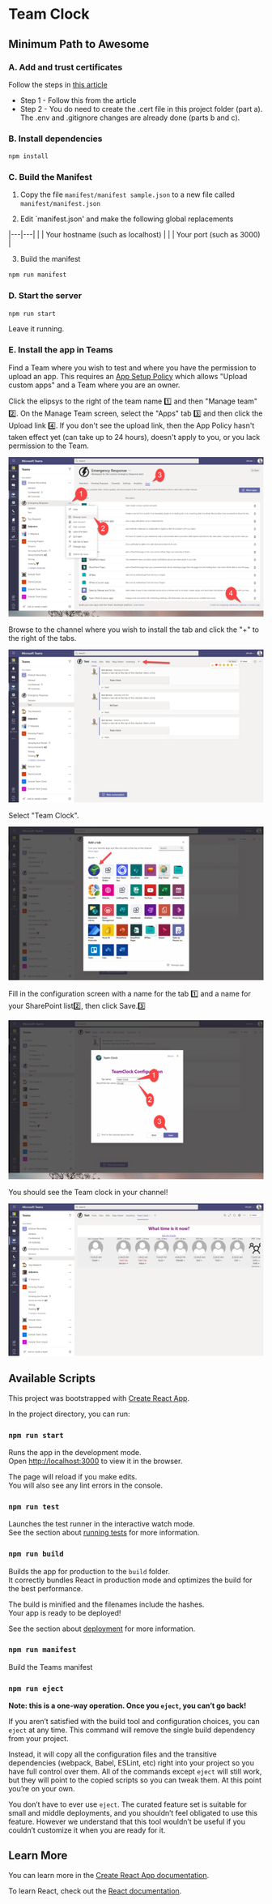 # Team Clock

## Minimum Path to Awesome

### A. Add and trust certificates

Follow the steps in [this article](https://bob1german.com/2020/10/17/setting-up-ssl-for-tabs-in-the-teams-toolkit-for-visual-studio-code/)
 * Step 1 - Follow this from the article
 * Step 2 - You do need to create the .cert file in this project folder (part a). The .env and .gitignore changes are already done (parts b and c).

### B. Install dependencies

~~~bash
npm install
~~~

### C. Build the Manifest

1. Copy the file `manifest/manifest sample.json` to a new file called `manifest/manifest.json`

2. Edit `manifest.json' and make the following global replacements

|---|---|
| <HOSTNAME> | Your hostname (such as localhost) |
| <PORT> | Your port (such as 3000) |

3. Build the manifest

~~~bash
npm run manifest
~~~

### D. Start the server

~~~bash
npm run start
~~~

Leave it running.

### E. Install the app in Teams

Find a Team where you wish to test and where you have the permission to upload an app. This requires an [App Setup Policy](https://docs.microsoft.com/en-us/MicrosoftTeams/teams-app-setup-policies) which allows "Upload custom apps" and a Team where you are an owner.

Click the elipsys to the right of the team name 1️⃣ and then "Manage team" 2️⃣. On the Manage Team screen, select the "Apps" tab 3️⃣ and then click the Upload link 4️⃣. If you don't see the upload link, then the App Policy hasn't taken effect yet (can take up to 24 hours), doesn't apply to you, or you lack permission to the Team.

![Install the Teams app](./docs/images/NewToolchain-InstallManifest-01.png)

Browse to the channel where you wish to install the tab and click the "+" to the right of the tabs.

![Install the Teams app](./docs/images/NewToolchain-InstallManifest-02.png)

Select "Team Clock".

![Install the Teams app](./docs/images/NewToolchain-InstallManifest-03.png)

Fill in the configuration screen with a name for the tab 1️⃣ and a name for your SharePoint list2️⃣, then click Save.3️⃣

![Install the Teams app](./docs/images/NewToolchain-InstallManifest-04.png)

You should see the Team clock in your channel!

![Install the Teams app](./docs/images/NewToolchain-InstallManifest-05.png)


## Available Scripts

This project was bootstrapped with [Create React App](https://github.com/facebook/create-react-app).

In the project directory, you can run:

### `npm run start`

Runs the app in the development mode.\
Open [http://localhost:3000](http://localhost:3000) to view it in the browser.

The page will reload if you make edits.\
You will also see any lint errors in the console.

### `npm run test`

Launches the test runner in the interactive watch mode.\
See the section about [running tests](https://facebook.github.io/create-react-app/docs/running-tests) for more information.

### `npm run build`

Builds the app for production to the `build` folder.\
It correctly bundles React in production mode and optimizes the build for the best performance.

The build is minified and the filenames include the hashes.\
Your app is ready to be deployed!

See the section about [deployment](https://facebook.github.io/create-react-app/docs/deployment) for more information.

### `npm run manifest`

Build the Teams manifest
### `npm run eject`

**Note: this is a one-way operation. Once you `eject`, you can’t go back!**

If you aren’t satisfied with the build tool and configuration choices, you can `eject` at any time. This command will remove the single build dependency from your project.

Instead, it will copy all the configuration files and the transitive dependencies (webpack, Babel, ESLint, etc) right into your project so you have full control over them. All of the commands except `eject` will still work, but they will point to the copied scripts so you can tweak them. At this point you’re on your own.

You don’t have to ever use `eject`. The curated feature set is suitable for small and middle deployments, and you shouldn’t feel obligated to use this feature. However we understand that this tool wouldn’t be useful if you couldn’t customize it when you are ready for it.

## Learn More

You can learn more in the [Create React App documentation](https://facebook.github.io/create-react-app/docs/getting-started).

To learn React, check out the [React documentation](https://reactjs.org/).

